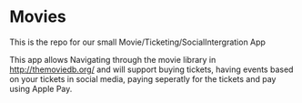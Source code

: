# Movies

This is the repo for our small Movie/Ticketing/SocialIntergration App

This app allows Navigating through the movie library in http://themoviedb.org/ and will support buying tickets, having
events based on your tickets in social media, paying seperatly for the tickets and pay using Apple Pay.

